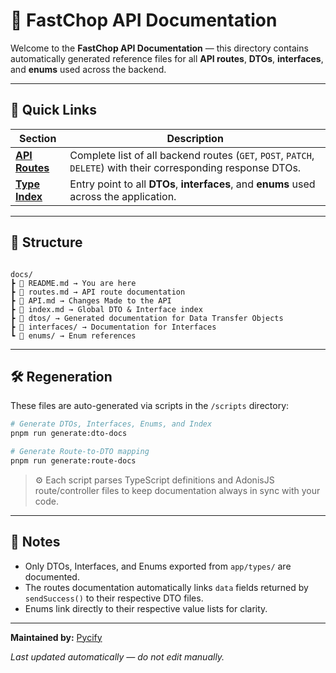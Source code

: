 # 📘 FastChop API Documentation

Welcome to the **FastChop API Documentation** — this directory contains automatically generated reference files for all **API routes**, **DTOs**, **interfaces**, and **enums** used across the backend.

---

## 🚀 Quick Links

| Section                       | Description                                                                                                    |
| ----------------------------- | -------------------------------------------------------------------------------------------------------------- |
| [**API Routes**](./routes.md) | Complete list of all backend routes (`GET`, `POST`, `PATCH`, `DELETE`) with their corresponding response DTOs. |
| [**Type Index**](./index.md)  | Entry point to all **DTOs**, **interfaces**, and **enums** used across the application.                        |

---

## 🧩 Structure

```

docs/
┣ 📄 README.md → You are here
┣ 📄 routes.md → API route documentation
┣ 📄 API.md → Changes Made to the API
┣ 📄 index.md → Global DTO & Interface index
┣ 📁 dtos/ → Generated documentation for Data Transfer Objects
┣ 📁 interfaces/ → Documentation for Interfaces
┗ 📁 enums/ → Enum references

```

---

## 🛠️ Regeneration

These files are auto-generated via scripts in the `/scripts` directory:

```bash
# Generate DTOs, Interfaces, Enums, and Index
pnpm run generate:dto-docs

# Generate Route-to-DTO mapping
pnpm run generate:route-docs
```

> ⚙️ Each script parses TypeScript definitions and AdonisJS route/controller files to keep documentation always in sync with your code.

---

## 🧠 Notes

- Only DTOs, Interfaces, and Enums exported from `app/types/` are documented.
- The routes documentation automatically links `data` fields returned by `sendSuccess()` to their respective DTO files.
- Enums link directly to their respective value lists for clarity.

---

**Maintained by:** [Pycify](https://github.com/Pycify)

_Last updated automatically — do not edit manually._
